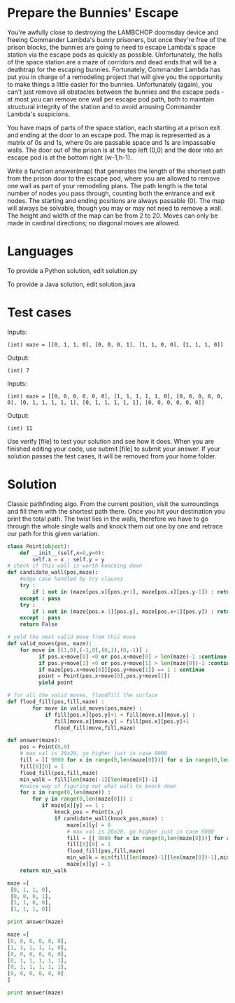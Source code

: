 Prepare the Bunnies' Escape
===========================



You're awfully close to destroying the LAMBCHOP doomsday device and freeing Commander Lambda's bunny prisoners, but once they're free of the prison blocks, the bunnies are going to need to escape Lambda's space station via the escape pods as quickly as possible. Unfortunately, the halls of the space station are a maze of corridors and dead ends that will be a deathtrap for the escaping bunnies. Fortunately, Commander Lambda has put you in charge of a remodeling project that will give you the opportunity to make things a little easier for the bunnies. Unfortunately (again), you can't just remove all obstacles between the bunnies and the escape pods - at most you can remove one wall per escape pod path, both to maintain structural integrity of the station and to avoid arousing Commander Lambda's suspicions. 



You have maps of parts of the space station, each starting at a prison exit and ending at the door to an escape pod. The map is represented as a matrix of 0s and 1s, where 0s are passable space and 1s are impassable walls. The door out of the prison is at the top left (0,0) and the door into an escape pod is at the bottom right (w-1,h-1). 



Write a function answer(map) that generates the length of the shortest path from the prison door to the escape pod, where you are allowed to remove one wall as part of your remodeling plans. The path length is the total number of nodes you pass through, counting both the entrance and exit nodes. The starting and ending positions are always passable (0). The map will always be solvable, though you may or may not need to remove a wall. The height and width of the map can be from 2 to 20. Moves can only be made in cardinal directions; no diagonal moves are allowed.



Languages
=========



To provide a Python solution, edit solution.py

To provide a Java solution, edit solution.java



Test cases
==========



Inputs:

    (int) maze = [[0, 1, 1, 0], [0, 0, 0, 1], [1, 1, 0, 0], [1, 1, 1, 0]]

Output:

    (int) 7



Inputs:

    (int) maze = [[0, 0, 0, 0, 0, 0], [1, 1, 1, 1, 1, 0], [0, 0, 0, 0, 0, 0], [0, 1, 1, 1, 1, 1], [0, 1, 1, 1, 1, 1], [0, 0, 0, 0, 0, 0]]

Output:

    (int) 11



Use verify [file] to test your solution and see how it does. When you are finished editing your code, use submit [file] to submit your answer. If your solution passes the test cases, it will be removed from your home folder.

Solution
========
Classic pathfinding algo. From the current position, visit the surroundings and fill them with the shortest path there.
Once you hit your destination you print the total path.
The twist lies in the walls, therefore we have to go through the whole single walls and knock them out one by one and retrace our path for this given variation.

```python
class Point(object):
    def __init__(self,x=0,y=0):
        self.x = x ; self.y = y
# check if this wall is worth knocking down
def candidate_wall(pos,maze):
    #edge case handled by try clauses
    try : 
        if 1 not in (maze[pos.x][pos.y+1], maze[pos.x][pos.y-1]) : return True
    except : pass
    try : 
        if 1 not in (maze[pos.x-1][pos.y], maze[pos.x+1][pos.y]) : return True
    except : pass
    return False

# yeld the next valid move from this move
def valid_moves(pos, maze):
    for move in [(1,0),(-1,0),(0,1),(0,-1)] :
          if pos.x+move[0] <0 or pos.x+move[0] > len(maze)-1 :continue
          if pos.y+move[1] <0 or pos.y+move[1] > len(maze[0])-1 :continue
          if maze[pos.x+move[0]][pos.y+move[1]] == 1 : continue
          point = Point(pos.x+move[0],pos.y+move[1])
          yield point

# for all the valid moves, floodfill the surface
def flood_fill(pos,fill,maze) :
        for move in valid_moves(pos,maze) :
            if fill[pos.x][pos.y]+1 < fill[move.x][move.y] :
               fill[move.x][move.y] = fill[pos.x][pos.y]+1   
               flood_fill(move,fill,maze)

def answer(maze):
    pos = Point(0,0)
    # max val is 20x20, go higher just in case 9000
    fill = [[ 9000 for x in range(0,len(maze[0]))] for x in range(0,len(maze))]
    fill[0][0] = 1
    flood_fill(pos,fill,maze)
    min_walk = fill[len(maze)-1][len(maze[0])-1]
    #naive way of figuring out what wall to knock down
    for x in range(0,len(maze)) :
        for y in range(0,len(maze[0])) :
           if maze[x][y] == 1 :
               knock_pos = Point(x,y)
               if candidate_wall(knock_pos,maze) :
                   maze[x][y] = 0
                   # max val is 20x20, go higher just in case 9000
                   fill = [[ 9000 for x in range(0,len(maze[0]))] for x in range(0,len(maze))]
                   fill[0][0] = 1
                   flood_fill(pos,fill,maze)
                   min_walk = min(fill[len(maze)-1][len(maze[0])-1],min_walk)
                   maze[x][y] = 1
    return min_walk

maze =[
 [0, 1, 1, 0], 
 [0, 0, 0, 1], 
 [1, 1, 0, 0], 
 [1, 1, 1, 0]]

print answer(maze)

maze =[
[0, 0, 0, 0, 0, 0], 
[1, 1, 1, 1, 1, 0], 
[0, 0, 0, 0, 0, 0], 
[0, 1, 1, 1, 1, 1], 
[0, 1, 1, 1, 1, 1], 
[0, 0, 0, 0, 0, 0]
]

print answer(maze)

```
